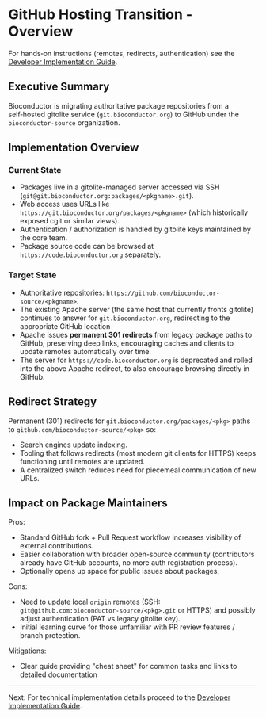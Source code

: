 # GitHub Hosting Transition - Overview

For hands‑on instructions (remotes, redirects, authentication) see the [Developer Implementation Guide](./github-hosting.md).

## Executive Summary
Bioconductor is migrating authoritative package repositories from a self‑hosted gitolite service (`git.bioconductor.org`) to GitHub under the `bioconductor-source` organization.

## Implementation Overview

### Current State
* Packages live in a gitolite-managed server accessed via SSH (`git@git.bioconductor.org:packages/<pkgname>.git`).
* Web access uses URLs like `https://git.bioconductor.org/packages/<pkgname>` (which historically exposed cgit or similar views).
* Authentication / authorization is handled by gitolite keys maintained by the core team.
* Package source code can be browsed at `https://code.bioconductor.org` separately.

### Target State
* Authoritative repositories: `https://github.com/bioconductor-source/<pkgname>`.
* The existing Apache server (the same host that currently fronts gitolite) continues to answer for `git.bioconductor.org`, redirecting to the appropriate GitHub location
* Apache issues **permanent 301 redirects** from legacy package paths to GitHub, preserving deep links, encouraging caches and clients to update remotes automatically over time.
* The server for `https://code.bioconductor.org` is deprecated and rolled into the above Apache redirect, to also encourage browsing directly in GitHub.

## Redirect Strategy
Permanent (301) redirects for `git.bioconductor.org/packages/<pkg>` paths to `github.com/bioconductor-source/<pkg>` so: 
* Search engines update indexing.
* Tooling that follows redirects (most modern git clients for HTTPS) keeps functioning until remotes are updated.
* A centralized switch reduces need for piecemeal communication of new URLs.

## Impact on Package Maintainers
Pros:
* Standard GitHub fork + Pull Request workflow increases visibility of external contributions.
* Easier collaboration with broader open-source community (contributors already have GitHub accounts, no more auth registration process).
* Optionally opens up space for public issues about packages,

Cons:
* Need to update local `origin` remotes (SSH: `git@github.com:bioconductor-source/<pkg>.git` or HTTPS) and possibly adjust authentication (PAT vs legacy gitolite key).
* Initial learning curve for those unfamiliar with PR review features / branch protection.

Mitigations:
* Clear guide providing "cheat sheet" for common tasks and links to detailed documentation


---
Next: For technical implementation details proceed to the [Developer Implementation Guide](./github-hosting.md).
